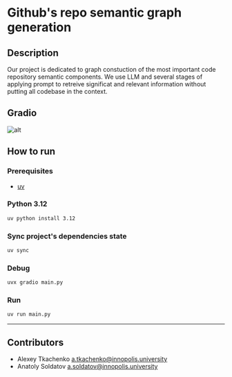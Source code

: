 # Github's repo semantic graph generation

## Description

Our project is dedicated to graph constuction of the most important code repository semantic components. We use LLM and several stages of applying prompt to retreive significat and relevant information without putting all codebase in the context.

## Gradio

![alt](./imgs/demo.gif)

## How to run

### Prerequisites

- [uv](https://docs.astral.sh/uv/#installation)

### Python 3.12

```bash
uv python install 3.12
```

### Sync project's dependencies state

```bash
uv sync
```

### Debug

```bash
uvx gradio main.py
```

### Run

```bash
uv run main.py
```

---

## Contributors

- Alexey Tkachenko <a.tkachenko@innopolis.university>
- Anatoly Soldatov <a.soldatov@innopolis.university>

